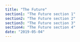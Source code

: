```yaml
---
title: "The Future"
section1: "The Future section 1"
section2: "The Future section 2"
section3: "The Future section 3"
section4: "The Future section 4"
date: "2019-05-04"
---
```

